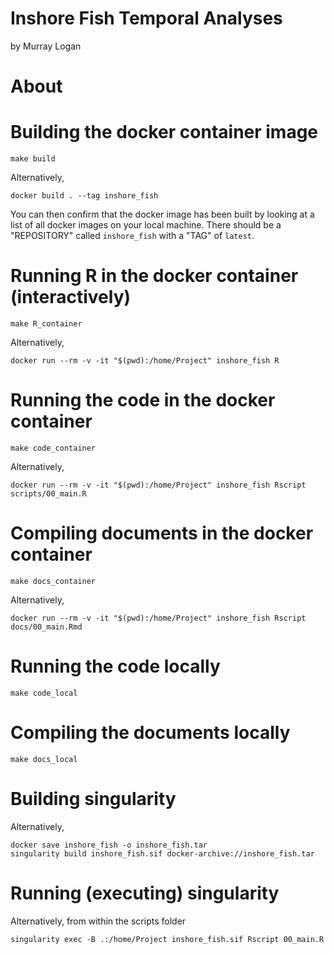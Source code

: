 # Inshore Fish Temporal Analyses
by Murray Logan

# About

# Building the docker container image

```{build docker, engine='bash', results='markdown', eval=FALSE}
make build
```

Alternatively,

```{build docker alt, engine='bash', results='markdown', eval=FALSE}
docker build . --tag inshore_fish
```

You can then confirm that the docker image has been built by looking
at a list of all docker images on your local machine.  There should be
a "REPOSITORY" called `inshore_fish` with a "TAG" of `latest`.

# Running R in the docker container (interactively)

```{run docker, engine='bash', results='markdown', eval=FALSE}
make R_container
```

Alternatively,

```{run docker alt, engine='bash', results='markdown', eval=FALSE}
docker run --rm -v -it "$(pwd):/home/Project" inshore_fish R
```

# Running the code in the docker container

```{run docker code container, engine='bash', results='markdown', eval=FALSE}
make code_container
```

Alternatively,

```{run docker code container alt, engine='bash', results='markdown', eval=FALSE}
docker run --rm -v -it "$(pwd):/home/Project" inshore_fish Rscript scripts/00_main.R
```

# Compiling documents in the docker container

```{run docker docs container, engine='bash', results='markdown', eval=FALSE}
make docs_container
```

Alternatively,

```{run docker docs container alt, engine='bash', results='markdown', eval=FALSE}
docker run --rm -v -it "$(pwd):/home/Project" inshore_fish Rscript docs/00_main.Rmd
```

# Running the code locally 

```{run docker code local, engine='bash', results='markdown', eval=FALSE}
make code_local
```

# Compiling the documents locally 

```{run docker docs local, engine='bash', results='markdown', eval=FALSE}
make docs_local
```

# Building singularity

Alternatively,

```{build singularity alt, engine='bash', results='markdown', eval=FALSE}
docker save inshore_fish -o inshore_fish.tar 
singularity build inshore_fish.sif docker-archive://inshore_fish.tar
```

# Running (executing) singularity

Alternatively, from within the scripts folder

```{run singularity alt, engine='bash', results='markdown', eval=FALSE}
singularity exec -B .:/home/Project inshore_fish.sif Rscript 00_main.R
```
